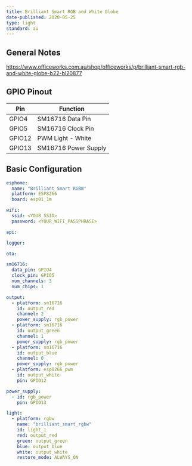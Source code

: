 ```yaml
---
title: Brilliant Smart RGB and White Globe
date-published: 2020-05-25
type: light
standard: au
---
```


## General Notes

https://www.officeworks.com.au/shop/officeworks/p/brilliant-smart-rgb-and-white-globe-b22-bl20877

## GPIO Pinout

| Pin     | Function                           |
|---------|------------------------------------|
| GPIO4   | SM16716 Data Pin                   |
| GPIO5   | SM16716 Clock Pin                  |
| GPIO12  | PWM Light - White                  |
| GPIO13  | SM16716 Power Supply               |

## Basic Configuration

```yaml
esphome:
  name: "Brilliant Smart RGBW"
  platform: ESP8266
  board: esp01_1m

wifi:
  ssid: <YOUR_SSID>
  password: <YOUR_WIFI_PASSPHRASE>

api:

logger:

ota:

sm16716:
  data_pin: GPIO4
  clock_pin: GPIO5
  num_channels: 3
  num_chips: 1

output:
  - platform: sm16716
    id: output_red
    channel: 2
    power_supply: rgb_power
  - platform: sm16716
    id: output_green
    channel: 1
    power_supply: rgb_power
  - platform: sm16716
    id: output_blue
    channel: 0
    power_supply: rgb_power
  - platform: esp8266_pwm
    id: output_white
    pin: GPIO12

power_supply:
  - id: rgb_power
    pin: GPIO13

light:
  - platform: rgbw
    name: "brilliant_smart_rgbw"
    id: light_1
    red: output_red
    green: output_green
    blue: output_blue
    white: output_white
    restore_mode: ALWAYS_ON
```
